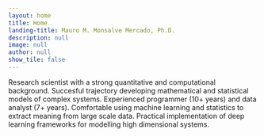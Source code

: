 ```yaml
---
layout: home
title: Home
landing-title: Mauro M. Monsalve Mercado, Ph.D.
description: null
image: null
author: null
show_tile: false
---
```


Research scientist with a strong quantitative and computational background. Succesful trajectory developing mathematical and statistical models of complex systems. Experienced programmer (10+ years) and data analyst (7+ years). Comfortable using machine learning and statistics to extract meaning from large scale data. Practical implementation of deep learning frameworks for modelling high dimensional systems.
